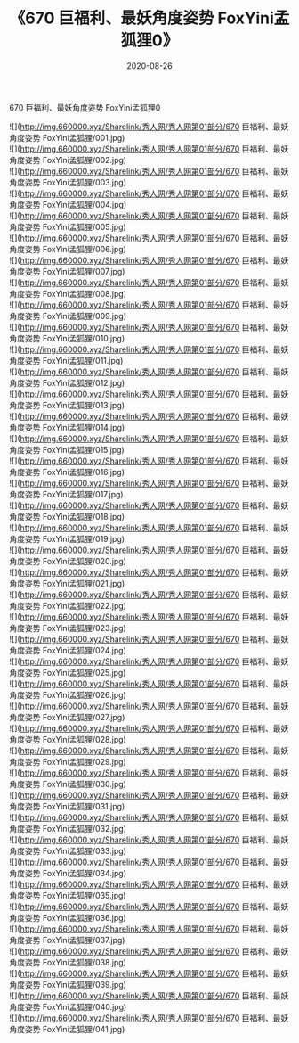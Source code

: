 ﻿---
layout: post
title:  《670 巨福利、最妖角度姿势 FoxYini孟狐狸0》
date:   2020-08-26
img: http://img.660000.xyz/Sharelink/秀人网/秀人网第01部分/670 巨福利、最妖角度姿势 FoxYini孟狐狸0/000.jpg
categories: [美女, 清纯, 唯美]
---

670 巨福利、最妖角度姿势 FoxYini孟狐狸0

  ![](http://img.660000.xyz/Sharelink/秀人网/秀人网第01部分/670 巨福利、最妖角度姿势 FoxYini孟狐狸/001.jpg) <br> ![](http://img.660000.xyz/Sharelink/秀人网/秀人网第01部分/670 巨福利、最妖角度姿势 FoxYini孟狐狸/002.jpg) <br> ![](http://img.660000.xyz/Sharelink/秀人网/秀人网第01部分/670 巨福利、最妖角度姿势 FoxYini孟狐狸/003.jpg) <br> ![](http://img.660000.xyz/Sharelink/秀人网/秀人网第01部分/670 巨福利、最妖角度姿势 FoxYini孟狐狸/004.jpg) <br> ![](http://img.660000.xyz/Sharelink/秀人网/秀人网第01部分/670 巨福利、最妖角度姿势 FoxYini孟狐狸/005.jpg) <br> ![](http://img.660000.xyz/Sharelink/秀人网/秀人网第01部分/670 巨福利、最妖角度姿势 FoxYini孟狐狸/006.jpg) <br> ![](http://img.660000.xyz/Sharelink/秀人网/秀人网第01部分/670 巨福利、最妖角度姿势 FoxYini孟狐狸/007.jpg) <br> ![](http://img.660000.xyz/Sharelink/秀人网/秀人网第01部分/670 巨福利、最妖角度姿势 FoxYini孟狐狸/008.jpg) <br> ![](http://img.660000.xyz/Sharelink/秀人网/秀人网第01部分/670 巨福利、最妖角度姿势 FoxYini孟狐狸/009.jpg) <br> ![](http://img.660000.xyz/Sharelink/秀人网/秀人网第01部分/670 巨福利、最妖角度姿势 FoxYini孟狐狸/010.jpg) <br> ![](http://img.660000.xyz/Sharelink/秀人网/秀人网第01部分/670 巨福利、最妖角度姿势 FoxYini孟狐狸/011.jpg) <br> ![](http://img.660000.xyz/Sharelink/秀人网/秀人网第01部分/670 巨福利、最妖角度姿势 FoxYini孟狐狸/012.jpg) <br> ![](http://img.660000.xyz/Sharelink/秀人网/秀人网第01部分/670 巨福利、最妖角度姿势 FoxYini孟狐狸/013.jpg) <br> ![](http://img.660000.xyz/Sharelink/秀人网/秀人网第01部分/670 巨福利、最妖角度姿势 FoxYini孟狐狸/014.jpg) <br> ![](http://img.660000.xyz/Sharelink/秀人网/秀人网第01部分/670 巨福利、最妖角度姿势 FoxYini孟狐狸/015.jpg) <br> ![](http://img.660000.xyz/Sharelink/秀人网/秀人网第01部分/670 巨福利、最妖角度姿势 FoxYini孟狐狸/016.jpg) <br> ![](http://img.660000.xyz/Sharelink/秀人网/秀人网第01部分/670 巨福利、最妖角度姿势 FoxYini孟狐狸/017.jpg) <br> ![](http://img.660000.xyz/Sharelink/秀人网/秀人网第01部分/670 巨福利、最妖角度姿势 FoxYini孟狐狸/018.jpg) <br> ![](http://img.660000.xyz/Sharelink/秀人网/秀人网第01部分/670 巨福利、最妖角度姿势 FoxYini孟狐狸/019.jpg) <br> ![](http://img.660000.xyz/Sharelink/秀人网/秀人网第01部分/670 巨福利、最妖角度姿势 FoxYini孟狐狸/020.jpg) <br> ![](http://img.660000.xyz/Sharelink/秀人网/秀人网第01部分/670 巨福利、最妖角度姿势 FoxYini孟狐狸/021.jpg) <br> ![](http://img.660000.xyz/Sharelink/秀人网/秀人网第01部分/670 巨福利、最妖角度姿势 FoxYini孟狐狸/022.jpg) <br> ![](http://img.660000.xyz/Sharelink/秀人网/秀人网第01部分/670 巨福利、最妖角度姿势 FoxYini孟狐狸/023.jpg) <br> ![](http://img.660000.xyz/Sharelink/秀人网/秀人网第01部分/670 巨福利、最妖角度姿势 FoxYini孟狐狸/024.jpg) <br> ![](http://img.660000.xyz/Sharelink/秀人网/秀人网第01部分/670 巨福利、最妖角度姿势 FoxYini孟狐狸/025.jpg) <br> ![](http://img.660000.xyz/Sharelink/秀人网/秀人网第01部分/670 巨福利、最妖角度姿势 FoxYini孟狐狸/026.jpg) <br> ![](http://img.660000.xyz/Sharelink/秀人网/秀人网第01部分/670 巨福利、最妖角度姿势 FoxYini孟狐狸/027.jpg) <br> ![](http://img.660000.xyz/Sharelink/秀人网/秀人网第01部分/670 巨福利、最妖角度姿势 FoxYini孟狐狸/028.jpg) <br> ![](http://img.660000.xyz/Sharelink/秀人网/秀人网第01部分/670 巨福利、最妖角度姿势 FoxYini孟狐狸/029.jpg) <br> ![](http://img.660000.xyz/Sharelink/秀人网/秀人网第01部分/670 巨福利、最妖角度姿势 FoxYini孟狐狸/030.jpg) <br> ![](http://img.660000.xyz/Sharelink/秀人网/秀人网第01部分/670 巨福利、最妖角度姿势 FoxYini孟狐狸/031.jpg) <br> ![](http://img.660000.xyz/Sharelink/秀人网/秀人网第01部分/670 巨福利、最妖角度姿势 FoxYini孟狐狸/032.jpg) <br> ![](http://img.660000.xyz/Sharelink/秀人网/秀人网第01部分/670 巨福利、最妖角度姿势 FoxYini孟狐狸/033.jpg) <br> ![](http://img.660000.xyz/Sharelink/秀人网/秀人网第01部分/670 巨福利、最妖角度姿势 FoxYini孟狐狸/034.jpg) <br> ![](http://img.660000.xyz/Sharelink/秀人网/秀人网第01部分/670 巨福利、最妖角度姿势 FoxYini孟狐狸/035.jpg) <br> ![](http://img.660000.xyz/Sharelink/秀人网/秀人网第01部分/670 巨福利、最妖角度姿势 FoxYini孟狐狸/036.jpg) <br> ![](http://img.660000.xyz/Sharelink/秀人网/秀人网第01部分/670 巨福利、最妖角度姿势 FoxYini孟狐狸/037.jpg) <br> ![](http://img.660000.xyz/Sharelink/秀人网/秀人网第01部分/670 巨福利、最妖角度姿势 FoxYini孟狐狸/038.jpg) <br> ![](http://img.660000.xyz/Sharelink/秀人网/秀人网第01部分/670 巨福利、最妖角度姿势 FoxYini孟狐狸/039.jpg) <br> ![](http://img.660000.xyz/Sharelink/秀人网/秀人网第01部分/670 巨福利、最妖角度姿势 FoxYini孟狐狸/040.jpg) <br> ![](http://img.660000.xyz/Sharelink/秀人网/秀人网第01部分/670 巨福利、最妖角度姿势 FoxYini孟狐狸/041.jpg) <br>